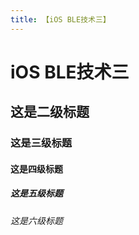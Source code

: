 ```yaml
---
title: 【iOS BLE技术三】
---
```


# iOS BLE技术三

## 这是二级标题

### 这是三级标题

#### 这是四级标题

##### 这是五级标题

###### 这是六级标题

